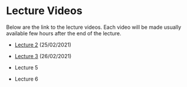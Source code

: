 # Lecture Videos

Below are the link to the lecture videos. Each video will be made usually available few hours after the end of the lecture.

- [Lecture 2](https://unipiit.sharepoint.com/sites/a__td_47260/Shared%20Documents/General/Lecture%20Videos/Lecture02_02252021.mp4) (25/02/2021)

- [Lecture 3](https://unipiit.sharepoint.com/sites/a__td_47260/Shared%20Documents/General/Lecture%20Videos/Lecture3_02262021.mp4) (26/02/2021)

- Lecture 5

- Lecture 6
